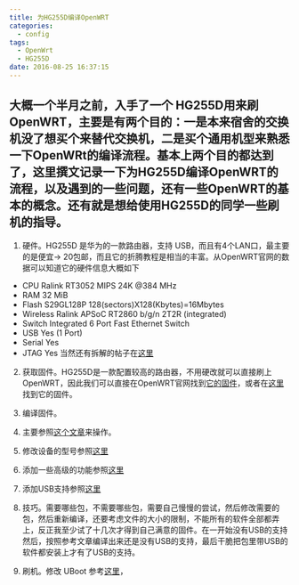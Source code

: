 ```yaml
---
title: 为HG255D编译OpenWRT
categories:
  - config
tags:
  - OpenWrt
  - HG255D
date: 2016-08-25 16:37:15
---
```

## 大概一个半月之前，入手了一个 HG255D用来刷OpenWRT，主要是有两个目的：一是本来宿舍的交换机没了想买个来替代交换机，二是买个通用机型来熟悉一下OpenWRt的编译流程。基本上两个目的都达到了，这里撰文记录一下为HG255D编译OpenWRT的流程，以及遇到的一些问题，还有一些OpenWRT的基本的概念。还有就是想给使用HG255D的同学一些刷机的指导。

1. 硬件。HG255D 是华为的一款路由器，支持 USB，而且有4个LAN口，最主要的是便宜-> 20包邮，而且它的折腾教程是相当的丰富。从OpenWRT官网的数据可以知道它的硬件信息大概如下
  * CPU Ralink RT3052 MIPS 24K @384 MHz
  * RAM 	32 MiB
  * Flash  S29GL128P  128(sectors)X128(Kbytes)=16Mbytes
  * Wireless	Ralink APSoC RT2860 b/g/n 2T2R (integrated)
  * Switch	Integrated 6 Port Fast Ethernet Switch
  * USB	 Yes (1 Port)
  * Serial	Yes
  * JTAG	Yes
当然还有拆解的帖子在[这里](http://www.right.com.cn/forum/thread-153163-1-1.html)
<!-- more -->
2. 获取固件。HG255D是一款配置较高的路由器，不用硬改就可以直接刷上OpenWRT，因此我们可以直接在OpenWRT官网找到[它的固件](http://downloads.openwrt.org.cn/OpenWrt-DreamBox/HG255D/)，或者在[这里](https://downloads.openwrt.org/barrier_breaker/14.07/ramips/rt305x/)找到它的固件。

3. 编译固件。
  1. 主要参照[这个文章](http://colesmith.space/2015/09/28/build-openwrt-for-hg255d.html)来操作。
  2. 修改设备的型号参照[这里](http://zhiwei.li/text/2016/04/24/%E4%B8%BA%E5%8D%8E%E4%B8%BAhg255d%E7%BC%96%E8%AF%91openwrt/)
  3. 添加一些高级的功能参照[这里](http://www.jianshu.com/p/66c7b0969a31)
  4. 添加USB支持参照[这里](http://www.tuicool.com/articles/IJ32maI)
  5. 技巧。需要哪些包，不需要哪些包，需要自己慢慢的尝试，然后修改需要的包，然后重新编译，还要考虑文件的大小的限制，不能所有的软件全部都弄上，反正我至少试了十几次才得到自己满意的固件。在一开始没有USB的支持然后，按照参考文章编译出来还是没有USB的支持，最后干脆把包里带USB的软件都安装上才有了USB的支持。

4. 刷机。修改 UBoot 参考[这里](http://zhiwei.li/text/2016/04/24/%E5%8D%8E%E4%B8%BAhg255d%E6%9B%B4%E6%96%B0uboot%E5%8F%8Aopenwrt/)，
